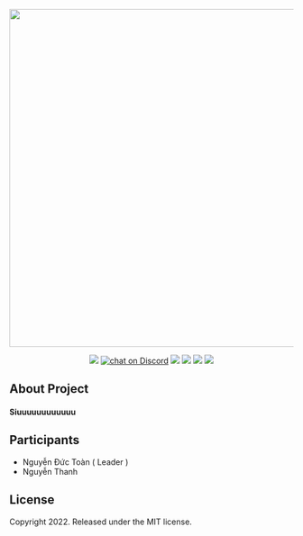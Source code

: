 <p align="center">
  <img width="600" src="https://res.cloudinary.com/dxchkmler/image/upload/v1669827309/logo_mwaet4_rtfdjz.png">
</p>
<p align="center">
    <a href="https://github.com/l0ntdtn0l/Group13_MSIS207.N12.CTTT/blob/main/FE/package.json" alt="Dependencies">
        <img src="https://img.shields.io/librariesio/github/l0ntdtn0l/Group13_MSIS207.N12.CTTT" /></a>
    <a href="#">
        <img src="https://img.shields.io/discord/308323056592486420?logo=discord" alt="chat on Discord"></a>
     <a href="https://github.com/l0ntdtn0l/Group13_MSIS207.N12.CTTT/graphs/contributors" alt="Contributors">
        <img src="https://img.shields.io/github/contributors/l0ntdtn0l/Group13_MSIS207.N12.CTTT" /></a>
    <a href="https://github.com/l0ntdtn0l/Group13_MSIS207.N12.CTTT/pulse" alt="Activity">
        <img src="https://img.shields.io/github/commit-activity/m/badges/shields" /></a>
    <a href="https://github.com/l0ntdtn0l/Group13_MSIS207.N12.CTTT/graphs/commit-activity" alt="LastCommit">
        <img src="https://img.shields.io/github/last-commit/l0ntdtn0l/Group13_MSIS207.N12.CTTT" /></a>
    <a href="#" alt="RepoSize">
        <img src="https://img.shields.io/github/repo-size/l0ntdtn0l/Group13_MSIS207.N12.CTTT" /></a>
</p>

## About Project

#### Siuuuuuuuuuuuu

## Participants

* Nguyễn Đức Toàn ( Leader )
* Nguyễn Thanh

## License

Copyright 2022. Released under the MIT license.
